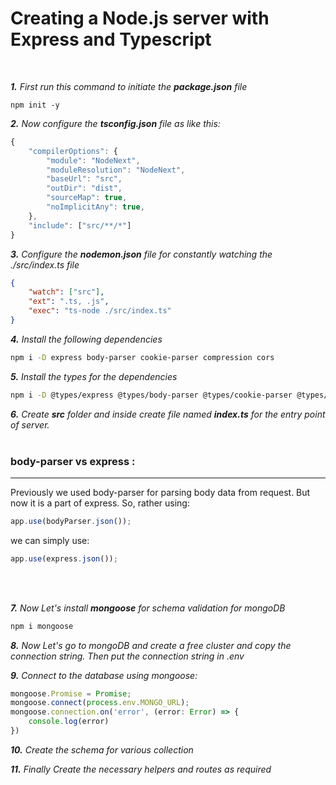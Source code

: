 # Creating a Node.js server with Express and Typescript
<br>

***1.** First run this command to initiate the **package.json** file*
```
npm init -y
```
***2.** Now configure the **tsconfig.json** file as like this:*
```javascript
{
    "compilerOptions": {
        "module": "NodeNext",
        "moduleResolution": "NodeNext",
        "baseUrl": "src",
        "outDir": "dist",
        "sourceMap": true,
        "noImplicitAny": true,
    },
    "include": ["src/**/*"]
}
```
***3.** Configure the **nodemon.json** file for constantly watching the ./src/index.ts file*
```json
{
    "watch": ["src"],
    "ext": ".ts, .js",
    "exec": "ts-node ./src/index.ts"
}
```
***4.** Install the following dependencies*
```bash
npm i -D express body-parser cookie-parser compression cors
```
***5.** Install the types for the dependencies*
```bash
npm i -D @types/express @types/body-parser @types/cookie-parser @types/compression @types/cors
```
***6.** Create **src** folder and inside create file named **index.ts** for the entry point of server.*
<br>
<br>

###  body-parser vs express :
<hr>

Previously we used body-parser for parsing body data from request. But now it is a part of express. So, rather using:
```typescript
app.use(bodyParser.json());
```
we can simply use:
```typescript
app.use(express.json());
```

<br>
<br>

***7.** Now Let's install **mongoose** for schema validation for mongoDB*
```bash
npm i mongoose
```

***8.** Now Let's go to mongoDB and create a free cluster and copy the connection string. Then put the connection string in .env*

***9.** Connect to the database using mongoose:*
```typescript
mongoose.Promise = Promise;
mongoose.connect(process.env.MONGO_URL);
mongoose.connection.on('error', (error: Error) => {
    console.log(error)
})
```

***10.** Create the schema for various collection*

***11.** Finally Create the necessary helpers and routes as required*